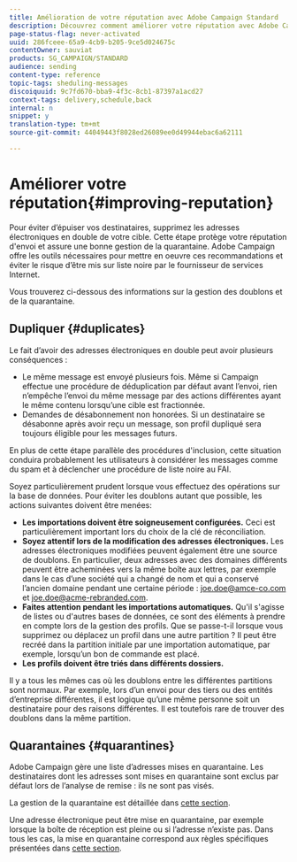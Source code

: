 ```yaml
---
title: Amélioration de votre réputation avec Adobe Campaign Standard
description: Découvrez comment améliorer votre réputation avec Adobe Campaign Standard en gérant les adresses électroniques en double et les mises en quarantaine.
page-status-flag: never-activated
uuid: 286fceee-65a9-4cb9-b205-9ce5d024675c
contentOwner: sauviat
products: SG_CAMPAIGN/STANDARD
audience: sending
content-type: reference
topic-tags: sheduling-messages
discoiquuid: 9c7fd670-bba9-4f3c-8cb1-87397a1acd27
context-tags: delivery,schedule,back
internal: n
snippet: y
translation-type: tm+mt
source-git-commit: 44049443f8028ed26089ee0d49944ebac6a62111

---
```



# Améliorer votre réputation{#improving-reputation}

Pour éviter d’épuiser vos destinataires, supprimez les adresses électroniques en double de votre cible. Cette étape protège votre réputation d'envoi et assure une bonne gestion de la quarantaine. Adobe Campaign offre les outils nécessaires pour mettre en oeuvre ces recommandations et éviter le risque d’être mis sur liste noire par le fournisseur de services Internet.

Vous trouverez ci-dessous des informations sur la gestion des doublons et de la quarantaine.

## Dupliquer {#duplicates}

Le fait d’avoir des adresses électroniques en double peut avoir plusieurs conséquences :
* Le même message est envoyé plusieurs fois. Même si Campaign effectue une procédure de déduplication par défaut avant l’envoi, rien n’empêche l’envoi du même message par des actions différentes ayant le même contenu lorsqu’une cible est fractionnée.
* Demandes de désabonnement non honorées. Si un destinataire se désabonne après avoir reçu un message, son profil dupliqué sera toujours éligible pour les messages futurs.

En plus de cette étape parallèle des procédures d'inclusion, cette situation conduira probablement les utilisateurs à considérer les messages comme du spam et à déclencher une procédure de liste noire au FAI.

Soyez particulièrement prudent lorsque vous effectuez des opérations sur la base de données. Pour éviter les doublons autant que possible, les actions suivantes doivent être menées:
* **Les importations doivent être soigneusement configurées.** Ceci est particulièrement important lors du choix de la clé de réconciliation.
* **Soyez attentif lors de la modification des adresses électroniques.** Les adresses électroniques modifiées peuvent également être une source de doublons. En particulier, deux adresses avec des domaines différents peuvent être acheminées vers la même boîte aux lettres, par exemple dans le cas d’une société qui a changé de nom et qui a conservé l’ancien domaine pendant une certaine période : joe.doe@amce-co.com et joe.doe@acme-rebranded.com.
* **Faites attention pendant les importations automatiques.** Qu'il s'agisse de listes ou d'autres bases de données, ce sont des éléments à prendre en compte lors de la gestion des profils. Que se passe-t-il lorsque vous supprimez ou déplacez un profil dans une autre partition ? Il peut être recréé dans la partition initiale par une importation automatique, par exemple, lorsqu’un bon de commande est placé.
* **Les profils doivent être triés dans différents dossiers.**

Il y a tous les mêmes cas où les doublons entre les différentes partitions sont normaux. Par exemple, lors d’un envoi pour des tiers ou des entités d’entreprise différentes, il est logique qu’une même personne soit un destinataire pour des raisons différentes. Il est toutefois rare de trouver des doublons dans la même partition.

## Quarantaines {#quarantines}

Adobe Campaign gère une liste d’adresses mises en quarantaine. Les destinataires dont les adresses sont mises en quarantaine sont exclus par défaut lors de l’analyse de remise : ils ne sont pas visés.

La gestion de la quarantaine est détaillée dans [cette section](../../sending/using/understanding-quarantine-management.md).

Une adresse électronique peut être mise en quarantaine, par exemple lorsque la boîte de réception est pleine ou si l’adresse n’existe pas. Dans tous les cas, la mise en quarantaine correspond aux règles spécifiques présentées dans [cette section](../../sending/using/understanding-quarantine-management.md#conditions-for-sending-an-address-to-quarantine).
